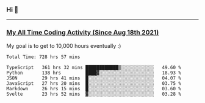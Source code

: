 ### Hi 🙂

---

### <a href="https://wakatime.com/@Eroxl">My All Time Coding Activity (Since Aug 18th 2021)</a>
My goal is to get to 10,000 hours eventually :)
<!--START_SECTION:waka-->

```text
Total Time: 728 hrs 57 mins

TypeScript   361 hrs 32 mins ████████████▒░░░░░░░░░░░░   49.60 %
Python       138 hrs         ████▓░░░░░░░░░░░░░░░░░░░░   18.93 %
JSON         29 hrs 41 mins  █░░░░░░░░░░░░░░░░░░░░░░░░   04.07 %
JavaScript   27 hrs 20 mins  █░░░░░░░░░░░░░░░░░░░░░░░░   03.75 %
Markdown     26 hrs 15 mins  █░░░░░░░░░░░░░░░░░░░░░░░░   03.60 %
Svelte       23 hrs 52 mins  ▓░░░░░░░░░░░░░░░░░░░░░░░░   03.28 %
```

<!--END_SECTION:waka-->
